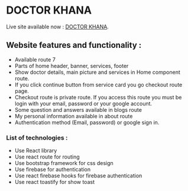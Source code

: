 # DOCTOR KHANA

Live site available now : [DOCTOR KHANA](https://github.com/facebook/create-react-app).

## Website features and functionality :
* Available route 7
* Parts of home header, banner, services, footer
* Show doctor details, main picture and services in Home component route.
* If you click continue button from service card you go checkout route page.
* Checkout route is private route. If you access this route you must be login with your email, password or your google account.
* Some question and answers available in blogs route
* My personal information available in about route
* Authentication method (Email, password) or google sign in.

### List of technologies :
* Use React library
* Use react route for routing
* Use bootstrap framework for css design
* Use firebase for authentication
* Use react firebase hooks for firebase authentication
* Use react toastify for show toast


